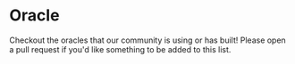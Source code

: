 # Oracle

Checkout the oracles that our community is using or has built! Please open a pull request if you'd like something to be added to this list.
